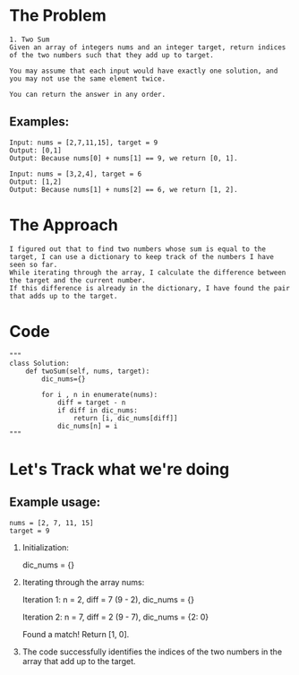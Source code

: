 # The Problem
    1. Two Sum
    Given an array of integers nums and an integer target, return indices of the two numbers such that they add up to target.

    You may assume that each input would have exactly one solution, and you may not use the same element twice.

    You can return the answer in any order.

## Examples:
    Input: nums = [2,7,11,15], target = 9
    Output: [0,1]
    Output: Because nums[0] + nums[1] == 9, we return [0, 1].

    Input: nums = [3,2,4], target = 6
    Output: [1,2]
    Output: Because nums[1] + nums[2] == 6, we return [1, 2].

# The Approach
    I figured out that to find two numbers whose sum is equal to the target, I can use a dictionary to keep track of the numbers I have seen so far. 
    While iterating through the array, I calculate the difference between the target and the current number. 
    If this difference is already in the dictionary, I have found the pair that adds up to the target.

# Code

    """
    class Solution:
        def twoSum(self, nums, target):
            dic_nums={}

            for i , n in enumerate(nums):
                diff = target - n
                if diff in dic_nums:
                    return [i, dic_nums[diff]]
                dic_nums[n] = i
    """


# Let's Track what we're doing

## Example usage:

    nums = [2, 7, 11, 15]
    target = 9

1. Initialization:

    dic_nums = {}

2. Iterating through the array nums:

    Iteration 1: n = 2, diff = 7 (9 - 2), dic_nums = {}
   
    Iteration 2: n = 7, diff = 2 (9 - 7), dic_nums = {2: 0}
   
    Found a match! Return [1, 0].

4. The code successfully identifies the indices of the two numbers in the array that add up to the target.
